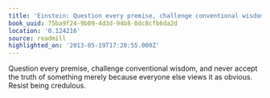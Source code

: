 ```yaml
---
title: 'Einstein: Question every premise, challenge conventional wisdom, and n…'
book_uuid: 75ba9f24-9b09-4d3d-94b8-0dc8cfb6da2d
location: '0.124216'
source: readmill
highlighted_on: '2013-05-19T17:20:55.000Z'
---
```


Question every premise, challenge conventional wisdom, and never accept the truth of something merely because everyone else views it as obvious. Resist being credulous.
